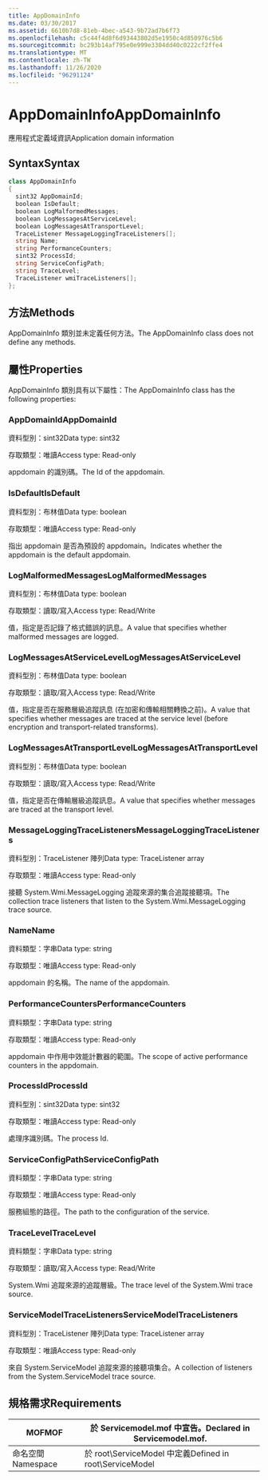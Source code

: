 ```yaml
---
title: AppDomainInfo
ms.date: 03/30/2017
ms.assetid: 6610b7d8-81eb-4bec-a543-9b72ad7b6f73
ms.openlocfilehash: c5c44f4d8f6d93443802d5e1950c4d850976c5b6
ms.sourcegitcommit: bc293b14af795e0e999e3304dd40c0222cf2ffe4
ms.translationtype: MT
ms.contentlocale: zh-TW
ms.lasthandoff: 11/26/2020
ms.locfileid: "96291124"
---
```

# <a name="appdomaininfo"></a><span data-ttu-id="ae1da-102">AppDomainInfo</span><span class="sxs-lookup"><span data-stu-id="ae1da-102">AppDomainInfo</span></span>

<span data-ttu-id="ae1da-103">應用程式定義域資訊</span><span class="sxs-lookup"><span data-stu-id="ae1da-103">Application domain information</span></span>  
  
## <a name="syntax"></a><span data-ttu-id="ae1da-104">Syntax</span><span class="sxs-lookup"><span data-stu-id="ae1da-104">Syntax</span></span>  
  
```csharp
class AppDomainInfo  
{  
  sint32 AppDomainId;  
  boolean IsDefault;  
  boolean LogMalformedMessages;  
  boolean LogMessagesAtServiceLevel;  
  boolean LogMessagesAtTransportLevel;  
  TraceListener MessageLoggingTraceListeners[];  
  string Name;  
  string PerformanceCounters;  
  sint32 ProcessId;  
  string ServiceConfigPath;  
  string TraceLevel;  
  TraceListener wmiTraceListeners[];  
};  
```  
  
## <a name="methods"></a><span data-ttu-id="ae1da-105">方法</span><span class="sxs-lookup"><span data-stu-id="ae1da-105">Methods</span></span>  

 <span data-ttu-id="ae1da-106">AppDomainInfo 類別並未定義任何方法。</span><span class="sxs-lookup"><span data-stu-id="ae1da-106">The AppDomainInfo class does not define any methods.</span></span>  
  
## <a name="properties"></a><span data-ttu-id="ae1da-107">屬性</span><span class="sxs-lookup"><span data-stu-id="ae1da-107">Properties</span></span>  

 <span data-ttu-id="ae1da-108">AppDomainInfo 類別具有以下屬性：</span><span class="sxs-lookup"><span data-stu-id="ae1da-108">The AppDomainInfo class has the following properties:</span></span>  
  
### <a name="appdomainid"></a><span data-ttu-id="ae1da-109">AppDomainId</span><span class="sxs-lookup"><span data-stu-id="ae1da-109">AppDomainId</span></span>  

 <span data-ttu-id="ae1da-110">資料型別：sint32</span><span class="sxs-lookup"><span data-stu-id="ae1da-110">Data type: sint32</span></span>  
  
 <span data-ttu-id="ae1da-111">存取類型：唯讀</span><span class="sxs-lookup"><span data-stu-id="ae1da-111">Access type: Read-only</span></span>  
  
 <span data-ttu-id="ae1da-112">appdomain 的識別碼。</span><span class="sxs-lookup"><span data-stu-id="ae1da-112">The Id of the appdomain.</span></span>  
  
### <a name="isdefault"></a><span data-ttu-id="ae1da-113">IsDefault</span><span class="sxs-lookup"><span data-stu-id="ae1da-113">IsDefault</span></span>  

 <span data-ttu-id="ae1da-114">資料型別：布林值</span><span class="sxs-lookup"><span data-stu-id="ae1da-114">Data type: boolean</span></span>  
  
 <span data-ttu-id="ae1da-115">存取類型：唯讀</span><span class="sxs-lookup"><span data-stu-id="ae1da-115">Access type: Read-only</span></span>  
  
 <span data-ttu-id="ae1da-116">指出 appdomain 是否為預設的 appdomain。</span><span class="sxs-lookup"><span data-stu-id="ae1da-116">Indicates whether the appdomain is the default appdomain.</span></span>  
  
### <a name="logmalformedmessages"></a><span data-ttu-id="ae1da-117">LogMalformedMessages</span><span class="sxs-lookup"><span data-stu-id="ae1da-117">LogMalformedMessages</span></span>  

 <span data-ttu-id="ae1da-118">資料型別：布林值</span><span class="sxs-lookup"><span data-stu-id="ae1da-118">Data type: boolean</span></span>  
  
 <span data-ttu-id="ae1da-119">存取類型：讀取/寫入</span><span class="sxs-lookup"><span data-stu-id="ae1da-119">Access type: Read/Write</span></span>  
  
 <span data-ttu-id="ae1da-120">值，指定是否記錄了格式錯誤的訊息。</span><span class="sxs-lookup"><span data-stu-id="ae1da-120">A value that specifies whether malformed messages are logged.</span></span>  
  
### <a name="logmessagesatservicelevel"></a><span data-ttu-id="ae1da-121">LogMessagesAtServiceLevel</span><span class="sxs-lookup"><span data-stu-id="ae1da-121">LogMessagesAtServiceLevel</span></span>  

 <span data-ttu-id="ae1da-122">資料型別：布林值</span><span class="sxs-lookup"><span data-stu-id="ae1da-122">Data type: boolean</span></span>  
  
 <span data-ttu-id="ae1da-123">存取類型：讀取/寫入</span><span class="sxs-lookup"><span data-stu-id="ae1da-123">Access type: Read/Write</span></span>  
  
 <span data-ttu-id="ae1da-124">值，指定是否在服務層級追蹤訊息 (在加密和傳輸相關轉換之前)。</span><span class="sxs-lookup"><span data-stu-id="ae1da-124">A value that specifies whether messages are traced at the service level (before encryption and transport-related transforms).</span></span>  
  
### <a name="logmessagesattransportlevel"></a><span data-ttu-id="ae1da-125">LogMessagesAtTransportLevel</span><span class="sxs-lookup"><span data-stu-id="ae1da-125">LogMessagesAtTransportLevel</span></span>  

 <span data-ttu-id="ae1da-126">資料型別：布林值</span><span class="sxs-lookup"><span data-stu-id="ae1da-126">Data type: boolean</span></span>  
  
 <span data-ttu-id="ae1da-127">存取類型：讀取/寫入</span><span class="sxs-lookup"><span data-stu-id="ae1da-127">Access type: Read/Write</span></span>  
  
 <span data-ttu-id="ae1da-128">值，指定是否在傳輸層級追蹤訊息。</span><span class="sxs-lookup"><span data-stu-id="ae1da-128">A value that specifies whether messages are traced at the transport level.</span></span>  
  
### <a name="messageloggingtracelisteners"></a><span data-ttu-id="ae1da-129">MessageLoggingTraceListeners</span><span class="sxs-lookup"><span data-stu-id="ae1da-129">MessageLoggingTraceListeners</span></span>  

 <span data-ttu-id="ae1da-130">資料型別：TraceListener 陣列</span><span class="sxs-lookup"><span data-stu-id="ae1da-130">Data type: TraceListener array</span></span>  
  
 <span data-ttu-id="ae1da-131">存取類型：唯讀</span><span class="sxs-lookup"><span data-stu-id="ae1da-131">Access type: Read-only</span></span>  
  
 <span data-ttu-id="ae1da-132">接聽 System.Wmi.MessageLogging 追蹤來源的集合追蹤接聽項。</span><span class="sxs-lookup"><span data-stu-id="ae1da-132">The collection trace listeners that listen to the System.Wmi.MessageLogging trace source.</span></span>  
  
### <a name="name"></a><span data-ttu-id="ae1da-133">Name</span><span class="sxs-lookup"><span data-stu-id="ae1da-133">Name</span></span>  

 <span data-ttu-id="ae1da-134">資料類型：字串</span><span class="sxs-lookup"><span data-stu-id="ae1da-134">Data type: string</span></span>  
  
 <span data-ttu-id="ae1da-135">存取類型：唯讀</span><span class="sxs-lookup"><span data-stu-id="ae1da-135">Access type: Read-only</span></span>  
  
 <span data-ttu-id="ae1da-136">appdomain 的名稱。</span><span class="sxs-lookup"><span data-stu-id="ae1da-136">The name of the appdomain.</span></span>  
  
### <a name="performancecounters"></a><span data-ttu-id="ae1da-137">PerformanceCounters</span><span class="sxs-lookup"><span data-stu-id="ae1da-137">PerformanceCounters</span></span>  

 <span data-ttu-id="ae1da-138">資料類型：字串</span><span class="sxs-lookup"><span data-stu-id="ae1da-138">Data type: string</span></span>  
  
 <span data-ttu-id="ae1da-139">存取類型：唯讀</span><span class="sxs-lookup"><span data-stu-id="ae1da-139">Access type: Read-only</span></span>  
  
 <span data-ttu-id="ae1da-140">appdomain 中作用中效能計數器的範圍。</span><span class="sxs-lookup"><span data-stu-id="ae1da-140">The scope of active performance counters in the appdomain.</span></span>  
  
### <a name="processid"></a><span data-ttu-id="ae1da-141">ProcessId</span><span class="sxs-lookup"><span data-stu-id="ae1da-141">ProcessId</span></span>  

 <span data-ttu-id="ae1da-142">資料型別：sint32</span><span class="sxs-lookup"><span data-stu-id="ae1da-142">Data type: sint32</span></span>  
  
 <span data-ttu-id="ae1da-143">存取類型：唯讀</span><span class="sxs-lookup"><span data-stu-id="ae1da-143">Access type: Read-only</span></span>  
  
 <span data-ttu-id="ae1da-144">處理序識別碼。</span><span class="sxs-lookup"><span data-stu-id="ae1da-144">The process Id.</span></span>  
  
### <a name="serviceconfigpath"></a><span data-ttu-id="ae1da-145">ServiceConfigPath</span><span class="sxs-lookup"><span data-stu-id="ae1da-145">ServiceConfigPath</span></span>  

 <span data-ttu-id="ae1da-146">資料類型：字串</span><span class="sxs-lookup"><span data-stu-id="ae1da-146">Data type: string</span></span>  
  
 <span data-ttu-id="ae1da-147">存取類型：唯讀</span><span class="sxs-lookup"><span data-stu-id="ae1da-147">Access type: Read-only</span></span>  
  
 <span data-ttu-id="ae1da-148">服務組態的路徑。</span><span class="sxs-lookup"><span data-stu-id="ae1da-148">The path to the configuration of the service.</span></span>  
  
### <a name="tracelevel"></a><span data-ttu-id="ae1da-149">TraceLevel</span><span class="sxs-lookup"><span data-stu-id="ae1da-149">TraceLevel</span></span>  

 <span data-ttu-id="ae1da-150">資料類型：字串</span><span class="sxs-lookup"><span data-stu-id="ae1da-150">Data type: string</span></span>  
  
 <span data-ttu-id="ae1da-151">存取類型：讀取/寫入</span><span class="sxs-lookup"><span data-stu-id="ae1da-151">Access type: Read/Write</span></span>  
  
 <span data-ttu-id="ae1da-152">System.Wmi 追蹤來源的追蹤層級。</span><span class="sxs-lookup"><span data-stu-id="ae1da-152">The trace level of the System.Wmi trace source.</span></span>  
  
### <a name="servicemodeltracelisteners"></a><span data-ttu-id="ae1da-153">ServiceModelTraceListeners</span><span class="sxs-lookup"><span data-stu-id="ae1da-153">ServiceModelTraceListeners</span></span>  

 <span data-ttu-id="ae1da-154">資料型別：TraceListener 陣列</span><span class="sxs-lookup"><span data-stu-id="ae1da-154">Data type: TraceListener array</span></span>  
  
 <span data-ttu-id="ae1da-155">存取類型：唯讀</span><span class="sxs-lookup"><span data-stu-id="ae1da-155">Access type: Read-only</span></span>  
  
 <span data-ttu-id="ae1da-156">來自 System.ServiceModel 追蹤來源的接聽項集合。</span><span class="sxs-lookup"><span data-stu-id="ae1da-156">A collection of listeners from the System.ServiceModel trace source.</span></span>  
  
## <a name="requirements"></a><span data-ttu-id="ae1da-157">規格需求</span><span class="sxs-lookup"><span data-stu-id="ae1da-157">Requirements</span></span>  
  
|<span data-ttu-id="ae1da-158">MOF</span><span class="sxs-lookup"><span data-stu-id="ae1da-158">MOF</span></span>|<span data-ttu-id="ae1da-159">於 Servicemodel.mof 中宣告。</span><span class="sxs-lookup"><span data-stu-id="ae1da-159">Declared in Servicemodel.mof.</span></span>|  
|---------|-----------------------------------|  
|<span data-ttu-id="ae1da-160">命名空間</span><span class="sxs-lookup"><span data-stu-id="ae1da-160">Namespace</span></span>|<span data-ttu-id="ae1da-161">於 root\ServiceModel 中定義</span><span class="sxs-lookup"><span data-stu-id="ae1da-161">Defined in root\ServiceModel</span></span>|
